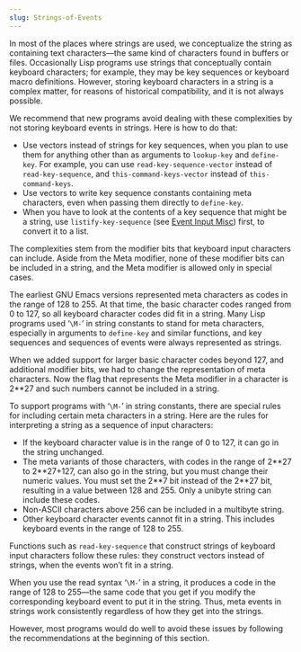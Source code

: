 ```yaml
---
slug: Strings-of-Events
---
```


In most of the places where strings are used, we conceptualize the string as containing text characters—the same kind of characters found in buffers or files. Occasionally Lisp programs use strings that conceptually contain keyboard characters; for example, they may be key sequences or keyboard macro definitions. However, storing keyboard characters in a string is a complex matter, for reasons of historical compatibility, and it is not always possible.

We recommend that new programs avoid dealing with these complexities by not storing keyboard events in strings. Here is how to do that:

*   Use vectors instead of strings for key sequences, when you plan to use them for anything other than as arguments to `lookup-key` and `define-key`. For example, you can use `read-key-sequence-vector` instead of `read-key-sequence`, and `this-command-keys-vector` instead of `this-command-keys`.
*   Use vectors to write key sequence constants containing meta characters, even when passing them directly to `define-key`.
*   When you have to look at the contents of a key sequence that might be a string, use `listify-key-sequence` (see [Event Input Misc](/docs/elisp/Event-Input-Misc)) first, to convert it to a list.

The complexities stem from the modifier bits that keyboard input characters can include. Aside from the Meta modifier, none of these modifier bits can be included in a string, and the Meta modifier is allowed only in special cases.

The earliest GNU Emacs versions represented meta characters as codes in the range of 128 to 255. At that time, the basic character codes ranged from 0 to 127, so all keyboard character codes did fit in a string. Many Lisp programs used ‘`\M-`’ in string constants to stand for meta characters, especially in arguments to `define-key` and similar functions, and key sequences and sequences of events were always represented as strings.

When we added support for larger basic character codes beyond 127, and additional modifier bits, we had to change the representation of meta characters. Now the flag that represents the Meta modifier in a character is 2\*\*27 and such numbers cannot be included in a string.

To support programs with ‘`\M-`’ in string constants, there are special rules for including certain meta characters in a string. Here are the rules for interpreting a string as a sequence of input characters:

*   If the keyboard character value is in the range of 0 to 127, it can go in the string unchanged.
*   The meta variants of those characters, with codes in the range of 2\*\*27 to 2\*\*27+127, can also go in the string, but you must change their numeric values. You must set the 2\*\*7 bit instead of the 2\*\*27 bit, resulting in a value between 128 and 255. Only a unibyte string can include these codes.
*   Non-ASCII characters above 256 can be included in a multibyte string.
*   Other keyboard character events cannot fit in a string. This includes keyboard events in the range of 128 to 255.

Functions such as `read-key-sequence` that construct strings of keyboard input characters follow these rules: they construct vectors instead of strings, when the events won’t fit in a string.

When you use the read syntax ‘`\M-`’ in a string, it produces a code in the range of 128 to 255—the same code that you get if you modify the corresponding keyboard event to put it in the string. Thus, meta events in strings work consistently regardless of how they get into the strings.

However, most programs would do well to avoid these issues by following the recommendations at the beginning of this section.
